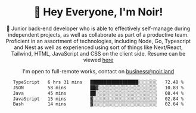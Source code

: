 <div align="center">

<h1 align="center">👋 Hey Everyone, I'm Noir! </h1>
  
<p>
  
 🎉 Junior back-end developer who is able to effectively self-manage during independent projects, as well as collaborate as part of a productive team. Proficient in an assortment of technologies, including Node, Go, Typescript and Nest as well as experienced using sort of things like Next/React, Tailwind, HTML, JavaScript and CSS on the client side. Resume can be viewed [here](https://cdn.noir.land/resume)

</p>
   
<p align="center">

  I'm open to full-remote works, contact on [business@noir.land](mailto:business@noir.land) 
 
 </p>
   

  
<!--START_SECTION:waka-->

```txt
TypeScript   6 hrs 31 mins   ██████████████████░░░░░░░   72.48 %
JSON         58 mins         ██▓░░░░░░░░░░░░░░░░░░░░░░   10.83 %
Java         45 mins         ██░░░░░░░░░░░░░░░░░░░░░░░   08.44 %
JavaScript   15 mins         ▓░░░░░░░░░░░░░░░░░░░░░░░░   02.84 %
Bash         14 mins         ▓░░░░░░░░░░░░░░░░░░░░░░░░   02.64 %
```

<!--END_SECTION:waka-->
